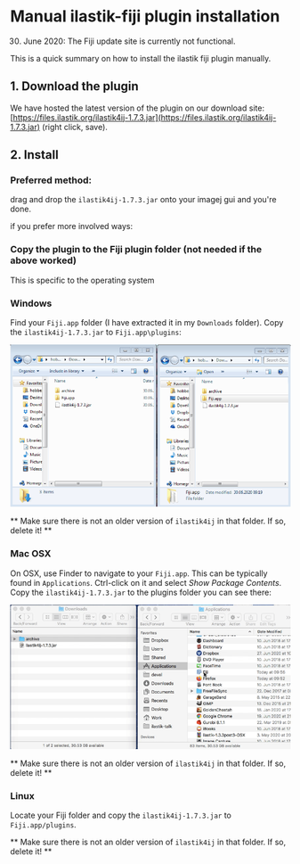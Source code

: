 # Manual ilastik-fiji plugin installation

30. June 2020: The Fiji update site is currently not functional.

This is a quick summary on how to install the ilastik fiji plugin manually.

## 1. Download the plugin

We have hosted the latest version of the plugin on our download site:
[https://files.ilastik.org/ilastik4ij-1.7.3.jar](https://files.ilastik.org/ilastik4ij-1.7.3.jar) (right click, save).


## 2. Install 

### Preferred method:

drag and drop the `ilastik4ij-1.7.3.jar` onto your imagej gui and you're done.

if you prefer more involved ways:

### Copy the plugin to the Fiji plugin folder (not needed if the above worked)

This is specific to the operating system


### Windows

Find your `Fiji.app` folder (I have extracted it in my `Downloads` folder).
Copy the `ilastik4ij-1.7.3.jar` to `Fiji.app\plugins`:

![manual plugin install on windows](imgs/inst-plugin-win.gif)

** Make sure there is not an older version of `ilastik4ij` in that folder. If so, delete it! **


### Mac OSX

On OSX, use Finder to navigate to your `Fiji.app`.
This can be typically found in `Applications`.
Ctrl-click on it and select _Show Package Contents_.
Copy the `ilastik4ij-1.7.3.jar` to the plugins folder you can see there:

![manual plugin install on OSX](imgs/inst-plugin-osx.gif)

** Make sure there is not an older version of `ilastik4ij` in that folder. If so, delete it! **

### Linux

Locate your Fiji folder and copy the `ilastik4ij-1.7.3.jar` to `Fiji.app/plugins`.

** Make sure there is not an older version of `ilastik4ij` in that folder. If so, delete it! **
